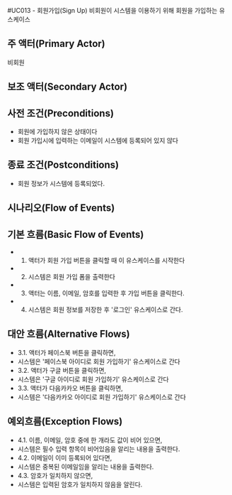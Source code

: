 #UC013 - 회원가입(Sign Up)
비회원이 시스템을 이용하기 위해 회원을 가입하는 유스케이스

## 주 액터(Primary Actor)
비회원

## 보조 액터(Secondary Actor)

## 사전 조건(Preconditions)
- 회원에 가입하지 않은 상태이다
- 회원 가입시에 입력하는 이메일이 시스템에 등록되어 있지 않다

## 종료 조건(Postconditions)
- 회원 정보가 시스템에 등록되었다.

## 시나리오(Flow of Events)

## 기본 흐름(Basic Flow of Events)
- 1. 액터가 회원 가입 버튼을 클릭할 때 이 유스케이스를 시작한다
- 2. 시스템은 회원 가입 폼을 출력한다
- 3. 액터는 이름, 이메일, 암호를 입력한 후 가입 버튼을 클릭한다.
- 4. 시스템은 회원 정보를 저장한 후 '로그인' 유스케이스로 간다.

## 대안 흐름(Alternative Flows)
- 3.1. 액터가 페이스북 버튼을 클릭하면,
 - 시스템은 '페이스북 아이디로 회원 가입하기' 유스케이스로 간다
- 3.2. 액터가 구글 버튼을 클릭하면,
 - 시스템은 '구글 아이디로 회원 가입하기' 유스케이스로 간다
- 3.3. 액터가 다음카카오 버튼을 클릭하면,
 - 시스템은 '다음카카오 아이디로 회원 가입하기' 유스케이스로 간다 

## 예외흐름(Exception Flows)
- 4.1. 이름, 이메일, 암호 중에 한 개라도 값이 비어 있으면, 
 - 시스템은 필수 입력 항목이 비어있음을 알리는 내용을 출력한다.
- 4.2. 이메일이 이미 등록되어 있다면,
 - 시스템은 중복된 이메일임을 알리는 내용을 출력한다.
- 4.3. 암호가 일치하지 않으면,
 - 시스템은 입력된 암호가 일치하지 않음을 알린다.
